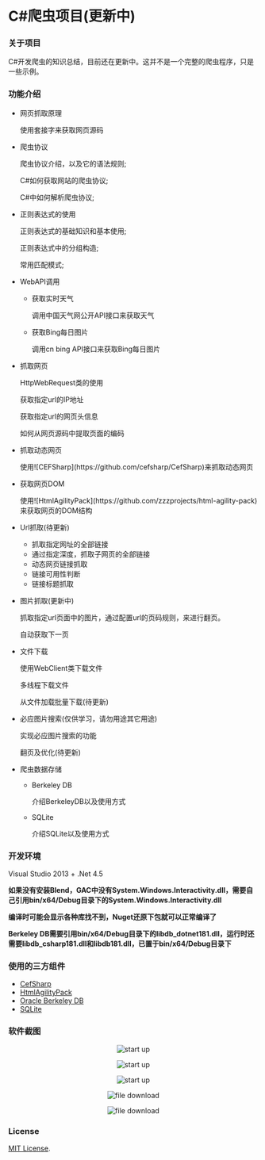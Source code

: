# C\#爬虫项目(更新中)
### 关于项目
C#开发爬虫的知识总结，目前还在更新中。这并不是一个完整的爬虫程序，只是一些示例。

### 功能介绍
* 网页抓取原理
  <p>使用套接字来获取网页源码</p>

* 爬虫协议
  <p>爬虫协议介绍，以及它的语法规则;</p>
  <p>C#如何获取网站的爬虫协议;</p>
  <p>C#中如何解析爬虫协议;</p>

* 正则表达式的使用
  <p>正则表达式的基础知识和基本使用;</p>
  <p>正则表达式中的分组构造;</p>
  <p>常用匹配模式;</p>

* WebAPI调用
    * 获取实时天气
      <p>调用中国天气网公开API接口来获取天气</p>
      
    * 获取Bing每日图片
      <p>调用cn bing API接口来获取Bing每日图片</p>
      
* 抓取网页
  <p>HttpWebRequest类的使用</p>
  <p>获取指定url的IP地址</p>
  <p>获取指定url的网页头信息</p>
  <p>如何从网页源码中提取页面的编码</p>

* 抓取动态网页
  <p>使用![CEFSharp](https://github.com/cefsharp/CefSharp)来抓取动态网页</p>

* 获取网页DOM
  <p>使用![HtmlAgilityPack](https://github.com/zzzprojects/html-agility-pack)来获取网页的DOM结构</p>

* Url抓取(待更新)
    * 抓取指定网址的全部链接
    * 通过指定深度，抓取子网页的全部链接
    * 动态网页链接抓取
    * 链接可用性判断
    * 链接标题抓取
    
* 图片抓取(更新中)
  <p>抓取指定url页面中的图片，通过配置url的页码规则，来进行翻页。
  <p>自动获取下一页</p>

* 文件下载
  <p>使用WebClient类下载文件</p>
  <p>多线程下载文件</p>
  <p>从文件加载批量下载(待更新)</p>

* 必应图片搜索(仅供学习，请勿用途其它用途)
  <p>实现必应图片搜索的功能</p>
  <p>翻页及优化(待更新)</p>

* 爬虫数据存储
    * Berkeley DB
      <p>介绍BerkeleyDB以及使用方式</p>
    
    * SQLite
      <p>介绍SQLite以及使用方式</p>
    
### 开发环境
Visual Studio 2013 + .Net 4.5<br/>

**如果没有安装Blend，GAC中没有System.Windows.Interactivity.dll，需要自己引用bin/x64/Debug目录下的System.Windows.Interactivity.dll**

**编译时可能会显示各种库找不到，Nuget还原下包就可以正常编译了**

**Berkeley DB需要引用bin/x64/Debug目录下的libdb_dotnet181.dll，运行时还需要libdb_csharp181.dll和libdb181.dll，已置于bin/x64/Debug目录下**

### 使用的三方组件
* [CefSharp](https://github.com/cefsharp/CefSharp)
* [HtmlAgilityPack](https://github.com/zzzprojects/html-agility-pack)
* [Oracle Berkeley DB](https://www.oracle.com/database/technologies/related/berkeleydb.html)
* [SQLite](https://www.sqlite.org/index.html)

### 软件截图
<p align="center">
 <img align="center" alt="start up" src="https://github.com/zhaotianff/CSharpCrawler/blob/master/CSharpCrawler/ScreenShots/1.png" />
</p>


<p align="center">
 <img align="center" alt="start up" src="https://github.com/zhaotianff/CSharpCrawler/blob/master/CSharpCrawler/ScreenShots/2.png" />
</p>


<p align="center">
 <img align="center" alt="start up" src="https://github.com/zhaotianff/CSharpCrawler/blob/master/CSharpCrawler/ScreenShots/3.png" />
</p>


<p align="center">
 <img align="center" alt="file download" src="https://github.com/zhaotianff/CSharpCrawler/blob/master/CSharpCrawler/ScreenShots/4.png" />
</p>


<p align="center">
 <img align="center" alt="file download" src="https://github.com/zhaotianff/CSharpCrawler/blob/master/CSharpCrawler/ScreenShots/5.png" />
</p>


### License

[MIT License](LICENSE).
